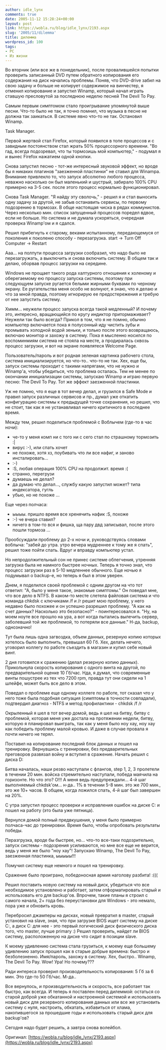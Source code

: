 ```yaml
---
author: idle_lynx
comments: true
date: 2005-11-12 15:28:24+00:00
layout: post
link: https://wobla.ru/blog/idle_lynx/2193.aspx
slug: '2005/11/dilemma'
title: дилемма
wordpress_id: 100
tags:
- PC
- Из жизни
---
```


Во вторник (или все же в понедельник), после провалившейся попытки проверить записанный DVD путем обратного копирования его содержания на диск начались проблемы. Поняв, что DVD-drive забил на свою задачу и больше не копирует содержимое на винчестер, я отменил копирование и запустил Winamp, который начал играть ставшую пресловутой за последнюю неделю песней The Devil To Pay.

Самым первым симптомом стало проигрывание упомянутой выше песни. Что-то было не так, я точно помнил, что музыка в песне не должна так заикаться. В системе явно что-то не так. Остановил Winamp.

Task Manager.

Первой жертвой стал Firefox, который появился в топе процессов и с завидным постоянством стал жрать 50% процессорного времени. "Во гад, всегда подозревал, что ты тормозишь мой компьютер," - подумал я и вынес Firefox нажатием одной кнопки.

Снова запустил песню - тот-же интересный звуковой эффект, но вроде бы я никаких плагинов "заезженной пластинки" не ставил для Winampa. Внимание привлекло то, что запуск абсолютно любого процесса, неважно насколько он был маленький и шустрый, забирало 100% CPU примерно на 3-5 сек. после этого процесс нормально функционировал.

Снова Task Manager. "Я найду эту сволочь," - решил я и стал выносить одну задачу за другой, не забыв останавить сервисы, по первому подозрению в тормозах. В обще настоящая чиска в рядах коммунистов. Через несколько мин. список запущенный процессов поредел вдвое, если не больше. Но система и не думала ускоряться, очередная проверка Winamp'ом и я сдался.

Решил прибегнуть к старому, веками испытанному, передающемуся от поколения к поколеню способу - перезагрузка. start -> Turn Off Computer -> Restart

Ааа... на полпути процесса загрузки сообразил, что надо было не перезагружать, а выключить и снова включить систему. В общем так и делаю, оборвав процесс загрузки на середине.

Windows не прощает такого рода халтурного отношения к холеному и оберегаемому ею процессу запуска системы, поэтому при следующуем запуске ругается белыми жирными буквами по черному экрану. Ее ругательства меня особо не волнуют, я знаю, что я делаю и что за мной правда, поэтому игнорирую ее предостережения и требую от нее запустить систему.

Хммм... неужели процесс запуска всегда такой медленный? И почему это, интересно, вращающийся по кругу индиктор притормаживает? Неужели так было всегда? Прикол в том, что я не помню, обычно компьютер включается пока я полусонный иду чистить зубы и промывать холодной водой зеньки, и только после этого возвращаюсь, включаю монитор и захожу в систему. Пока я мысленно носился по воспоминмиям система не стояла на месте, а продиралась сквозь процесс загрузки, и вот на экране появлятеся Welcome Page.

Пользователь/пароль и вот родная зеленая картинка рабочего стола, система инициализируется, но что-то.. что-то не так. Хех, еще бы, запуск системы проходит с такими напрягами, что не нужно и Winamp'а, чтобы убедиться, что проблема осталась. Тем не менее по окончании инициализации системы, запускаю Winamp и играю первую песню: The Devil To Pay. Тот же эффект заезженной пластинки.

Уж не помню, что я еще в тот вечер делал, и грузился в Safe Mode и правил запуск различных сервисов и пр., думал уже откатить конфигурацию системы к предыдущей точке сохранения, но решил, что не стоит, так как я не устанавливал ничего критичного в последнее время.

Между тем, решил поделиться проблемой с Воблычем (где-то в час ночи):

- че-то у меня комп ни с того ни с сего стал по страшному тормозить :|
- вирус :-), или спать хочет
- не похоже, хотя хз, поубивать что ли все нафиг, и заново инсталировать...
- :-)
- :S, любая операция 100% CPU на продолжит. время :(
- странно, перегрузи
- думаешь не делал?
- да думаю что делал..., службу какую запустил может? типа индексатора, гугль
- убью, но не похоже
...

Еще через полчаса:

- ыыыы. пришло время все хренячить нафик :S, похоже
- :-) че вчера ставил?
- ничего в том-то вся и фишка, ща пару двд записывал, после этого пошли тормоза
...

Прообсуждали проблему до 2-х ночи и, руководствуясь словами воблыча: "забей до утра. утро вечера мудреннее к тому же я спать", решил тоже пойти спать. Вдруг и вправду компьютер устал.

Но непродолжительный сон не принес системе облегчения, утренняя загрузка была не намного быстрее ночных. Теперь я точно знал, что процесс загрузки раз в 5-10 медленнее обычного. Еще ночью я подумывал о backup-е, но теперь я был в этом уверен.

Днем, я поделился своей проблемой с одним другом на что тот ответил: "А, было у меня такое, знакомые симптомы." Он поведал мне, что все дело в NTFS. В каком-то месте слетела файловая система и что команда chkdsk с ключиками /f и /r решит мою проблему, у него недавно было похожее и он успешно разрешил проблему. "А как на счет данных? Насколько это безопасно?" - поинтересовался я. "Ну, на моем ноуте все прошло на ура, а вот когда пытались вылечить сервер, заболевший той же проблемой, то потеряли все данные." Н-да, backup, однозначно!

Тут была лишь одна загвоздка, объем данных, резерную копию которых хотелось было выполнить, превышал 60 Гб. Хех, делать нечего, уговорил коллегу по работе съездить в магазин и купил себе новый винт.

2 дня готовился к сражению (делал резерную копию данных). Прикольнула скорость копирования с одного винта на другой, по предварительной оценке 10 Гб/час. Нда, я думал, что современные винты пошустрее из тех что 7200 rpm, правда тут они сидели на 1 шлейфе, может быть все дело в этом.

Поведал о проблеме еще одному коллеге по работе, тот сказал что у него тоже была подобная ситуация (симптомы в точности совпадали), подтвердил диагноз - NTFS и метод профилактики - chkdsk /f /r

Окрыленный я шел в тот вечер домой, ведь я шел на битву, битву с проблемой, которая меня уже достала на протяжении недели, битву, которую я планировал выиграть, так как у меня было ноу хау, ноу хау как победить проблему малой кровью. И даже в случае провала я почти ничего не терял.

Поставил на копирование последний блок данных и пошел на тренировку. Вернувшись с тренировки, без предварительных преговоров развязал войну и вступил в сражение. Начать решил с диска D:

Битва началась, наши резво наступали с флангов, step 1, 2, 3 пролетели в течении 20 мин. войска стремительно наступали, победа маячила на горизонте. Но что это? О!!! А меня ведь предупреждали... 4-й шаг выполняемый chkdsk'ом... н-да.. 1% в течении 5-8 мин. это же 700 мин., это же 10+ часов. В общем, когда ложился спать, 4-й шаг был завершен на 20%.

С утра запустил процесс проверки и исправления ошибок на диске C: и пошел на работу (это была уже пятница).

Вернулся домой полный предвкушения, у меня было примерно полчаса-час до тренировки. Время было, чтобы опробовать результаты победы.

Перазгрузка, вроде бы быстрее, но... что-то все-таки подозрительно, запуск системы - подозрения усиливаются, но мне все еще не верится, ведь у меня же было "ноу хау"! Запускаю Winamp, The Devil To Pay, заезженная пластинка, ыыыыы!!!

Помучил систему еще немного и пошел на тренировку.

Сражение было проиграно, победоносная армия наголову разбита! :(((

Решил поставить новую систему на новый диск, убедиться что все необходимое установлено и работает, затем отформатировать старый и использовать его для backup'ов. Впрочем, такие планы я строил с самого начала, 2+ года без переустановки для Windows - это немало, пора уже и обновить кровь.

Перебросил джамперы на дисках, новый превратил в master, старый установил на slave, зная, что при загрузке BIOS ищет систему на диске C:, а диск C: для нее - это первый логический диск физического диска того, что master, лучше primary :) Решил проверить, найдет ли BIOS систему, расположенную на диске что сидит в позиции slave.

К моему удивлению система стала грузиться, к моему еще большему удивлению запуск прошел как в старые добрые времена: быстро и безболезненно. Имя/пароль, захожу в систему. Хех, быстро.. Winamp, The Devil To Pay. Wow! Ура! Но почему???

Ради интереса проверил производительность копирования: 5 Гб за 6 мин. Это где-то 50 Гб/час. М-да..

Все вернулось, и производительность и скорость, все работает так быстро, как всегда. И теперь я поставлен перед дилеммой: остаться со старой доброй уже обкатанной и настроенной системой и использоавть новый диск для резервного копирования данных или все же установить систему с нуля, настроить, обкатать, избавиться от хлама, накопившегося за прошедшие годы и использовать старый диск для backup'ов?

Сегодня надо будет решить, а завтра снова волейбол.

Оригинал: [https://wobla.ru/blog/idle_lynx/2193.aspx](https://wobla.ru/blog/idle_lynx/2193.aspx)
